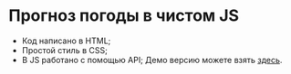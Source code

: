 # Прогноз погоды в чистом JS
- Код написано в HTML;
- Простой стиль в CSS;
- В JS  работано с помощью API;
Демо версию можете взять [здесь](https://abdulazeezwithwerr.github.io/weather-js.github.io/).
